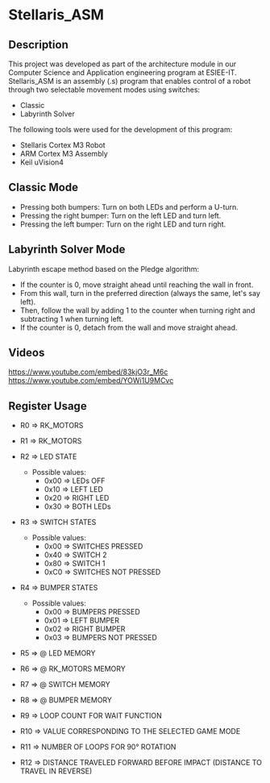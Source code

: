 Stellaris_ASM
==============================================================

Description
--------------------------------------------------------------

This project was developed as part of the architecture module in our Computer Science and Application engineering program at ESIEE-IT. Stellaris_ASM is an assembly (.s) program that enables control of a robot through two selectable movement modes using switches:

* Classic
* Labyrinth Solver

The following tools were used for the development of this program:

* Stellaris Cortex M3 Robot
* ARM Cortex M3 Assembly
* Keil uVision4

Classic Mode
--------------------------------------------------------------

* Pressing both bumpers: Turn on both LEDs and perform a U-turn.
* Pressing the right bumper: Turn on the left LED and turn left.
* Pressing the left bumper: Turn on the right LED and turn right.

Labyrinth Solver Mode
--------------------------------------------------------------

Labyrinth escape method based on the Pledge algorithm:

* If the counter is 0, move straight ahead until reaching the wall in front.
* From this wall, turn in the preferred direction (always the same, let's say left).
* Then, follow the wall by adding 1 to the counter when turning right and subtracting 1 when turning left.
* If the counter is 0, detach from the wall and move straight ahead.

Videos
--------------------------------------------------------------
https://www.youtube.com/embed/83kjO3r_M6c
https://www.youtube.com/embed/YOWi1U9MCvc

Register Usage
--------------------------------------------------------------

* R0 => RK_MOTORS

* R1 => RK_MOTORS

* R2 => LED STATE
  * Possible values:
    * 0x00 => LEDs OFF
    * 0x10 => LEFT LED
    * 0x20 => RIGHT LED
    * 0x30 => BOTH LEDs

* R3 => SWITCH STATES
  * Possible values:
    * 0x00 => SWITCHES PRESSED
    * 0x40 => SWITCH 2
    * 0x80 => SWITCH 1
    * 0xC0 => SWITCHES NOT PRESSED

* R4 => BUMPER STATES
  * Possible values:
    * 0x00 => BUMPERS PRESSED
    * 0x01 => LEFT BUMPER
    * 0x02 => RIGHT BUMPER
    * 0x03 => BUMPERS NOT PRESSED
	
* R5 => @ LED MEMORY

* R6 => @ RK_MOTORS MEMORY

* R7 => @ SWITCH MEMORY
  
* R8 => @ BUMPER MEMORY

* R9 => LOOP COUNT FOR WAIT FUNCTION

* R10 => VALUE CORRESPONDING TO THE SELECTED GAME MODE

* R11 => NUMBER OF LOOPS FOR 90° ROTATION

* R12 => DISTANCE TRAVELED FORWARD BEFORE IMPACT (DISTANCE TO TRAVEL IN REVERSE)
